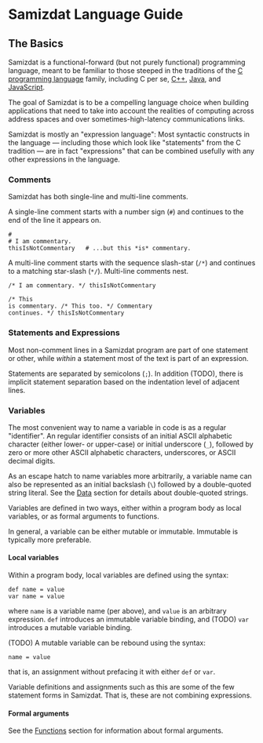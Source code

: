 Samizdat Language Guide
=======================

The Basics
----------

Samizdat is a functional-forward (but not purely functional) programming
language, meant to be familiar to those steeped in the traditions of the
[C programming language](https://en.wikipedia.org/wiki/C_%28programming_language%29)
family, including C per se, [C++](https://en.wikipedia.org/wiki/C%2B%2B),
[Java](https://en.wikipedia.org/wiki/Java_%28programming_language%29),
and [JavaScript](https://en.wikipedia.org/wiki/JavaScript).

The goal of Samizdat is to be a compelling language choice when building
applications that need to take into account the realities of computing
across address spaces and over sometimes-high-latency communications links.

Samizdat is mostly an "expression language": Most syntactic constructs in
the language &mdash; including those which look like "statements" from the
C tradition &mdash; are in fact "expressions" that can be combined usefully
with any other expressions in the language.

### Comments

Samizdat has both single-line and multi-line comments.

A single-line comment starts with a number sign (`#`) and continues to the
end of the line it appears on.

```
#
# I am commentary.
thisIsNotCommentary   # ...but this *is* commentary.
```

A multi-line comment starts with the sequence slash-star (`/*`) and continues
to a matching star-slash (`*/`). Multi-line comments nest.

```
/* I am commentary. */ thisIsNotCommentary

/* This
is commentary. /* This too. */ Commentary
continues. */ thisIsNotCommentary
```

### Statements and Expressions

Most non-comment lines in a Samizdat program are part of one statement
or other, while *within* a statement most of the text is part of an
expression.

Statements are separated by semicolons (`;`). In addition (TODO), there
is implicit statement separation based on the indentation level of
adjacent lines.


### Variables

The most convenient way to name a variable in code is as a regular
"identifier". An regular identifier consists of an initial ASCII alphabetic
character (either lower- or upper-case) or initial underscore (`_`),
followed by zero or more other ASCII alphabetic characters, underscores, or
ASCII decimal digits.

As an escape hatch to name variables more arbitrarily, a variable name
can also be represented as an initial backslash (`\`) followed by a
double-quoted string literal. See the [Data](02-data.md) section for
details about double-quoted strings.

Variables are defined in two ways, either within a program body as local
variables, or as formal arguments to functions.

In general, a variable can be either mutable or immutable. Immutable
is typically more preferable.

#### Local variables

Within a program body, local variables are defined using the syntax:

```
def name = value
var name = value
```

where `name` is a variable name (per above), and `value` is an arbitrary
expression. `def` introduces an immutable variable binding, and
(TODO) `var` introduces a mutable variable binding.

(TODO) A mutable variable can be rebound using the syntax:

```
name = value
```

that is, an assignment without prefacing it with either `def` or `var`.

Variable definitions and assignments such as this are some of the few
statement forms in Samizdat. That is, these are not combining expressions.

#### Formal arguments

See the [Functions](03-functions.md) section for information about
formal arguments.
